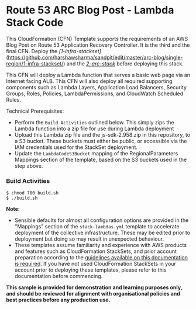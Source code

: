 # Route 53 ARC Blog Post - Lambda Stack Code

This CloudFormation (CFN) Template supports the requirements of an AWS Blog Post on Route 53 Application Recovery Controller. It is the third and the final CFN. Deploy the *[1-infra-stackset]*(https://github.com/harshawsharma/sandpit/edit/master/arc-blog/single-region/1-infra-stackset/) and the *[2-arc-stack](https://github.com/harshawsharma/sandpit/tree/master/arc-blog/single-region/2-arc-stack)* before deploying this stack.

This CFN will deploy a Lambda function that serves a basic web page via an Internet facing ALB. This CFN will also deploy all required supporting components such as Lambda Layers, Application Load Balancers, Security Groups, Roles, Policies, LambdaPermissions, and CloudWatch Scheduled Rules.  

Technical Prerequisites:
* Perform the `Build Activities` outlined below.  This simply zips the Lambda function into a zip file for use during Lambda deployment
* Upload this Lambda zip file and the js-sdk-2.958.zip in this repository, to a S3 bucket. These buckets must either be public, or accessible via the IAM credentials used for the StackSet deployment.
* Update the `LambdaCodeS3Bucket` mapping of the RegionalParameters Mappings section of the template, based on the S3 buckets used in the step above.

### Build Activities
```
$ chmod 700 build.sh
$ ./build.sh
```

**Note:**

* Sensible defaults for almost all configuration options are provided in the "Mappings" section of the `stack-lambdas.yml` template to accelerate deployment of the collective infrastructure. These may be edited prior to deployment but doing so may result in unexpected behaviour.
* These templates assume familiarity and experience with AWS products and features such as CloudFormation StackSets, and prior account preparation according to the [guidelines available on this documentation is required](https://docs.aws.amazon.com/AWSCloudFormation/latest/UserGuide/stacksets-prereqs-self-managed.html).  If you have not used CloudFormation StackSets in your account prior to deploying these templates, please refer to this documentation before commencing.

**This sample is provided for demonstration and learning purposes only, and should be reviewed for alignment with organisational policies and best practices before any production use.**
